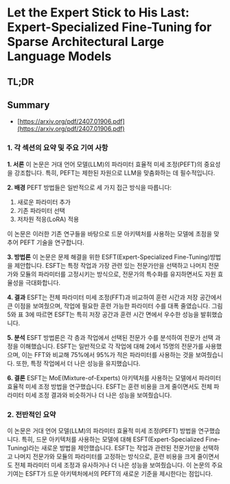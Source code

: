 # Let the Expert Stick to His Last: Expert-Specialized Fine-Tuning for Sparse Architectural Large Language Models
## TL;DR
## Summary
- [https://arxiv.org/pdf/2407.01906.pdf](https://arxiv.org/pdf/2407.01906.pdf)

### 1. 각 섹션의 요약 및 주요 기여 사항

**1. 서론**
이 논문은 거대 언어 모델(LLM)의 파라미터 효율적 미세 조정(PEFT)의 중요성을 강조합니다. 특히, PEFT는 제한된 자원으로 LLM을 맞춤화하는 데 필수적입니다.

**2. 배경**
PEFT 방법들은 일반적으로 세 가지 접근 방식을 따릅니다:
1. 새로운 파라미터 추가
2. 기존 파라미터 선택
3. 저차원 적응(LoRA) 적용

이 논문은 이러한 기존 연구들을 바탕으로 드문 아키텍처를 사용하는 모델에 초점을 맞추어 PEFT 기술을 연구합니다.

**3. 방법론**
이 논문은 문제 해결을 위한 ESFT(Expert-Specialized Fine-Tuning)방법을 제안합니다. ESFT는 특정 작업과 가장 관련 있는 전문가만을 선택하고 나머지 전문가와 모듈의 파라미터를 고정시키는 방식으로, 전문가의 특수화를 유지하면서도 자원 효율성을 극대화합니다.

**4. 결과**
ESFT는 전체 파라미터 미세 조정(FFT)과 비교하여 훈련 시간과 저장 공간에서 큰 이점을 보여줬으며, 작업에 필요한 훈련 가능한 파라미터 수를 대폭 줄였습니다. 그림 5와 표 3에 따르면 ESFT는 특히 저장 공간과 훈련 시간 면에서 우수한 성능을 발휘했습니다.

**5. 분석**
ESFT 방법론은 각 층과 작업에서 선택된 전문가 수를 분석하여 전문가 선택 과정을 이해했습니다. ESFT는 일반적으로 각 작업에 대해 2에서 15명의 전문가를 사용했으며, 이는 FFT와 비교해 75%에서 95%가 적은 파라미터를 사용하는 것을 보여줬습니다. 또한, 특정 작업에서 더 나은 성능을 유지했습니다.

**6. 결론**
ESFT는 MoE(Mixture-of-Experts) 아키텍처를 사용하는 모델에서 파라미터 효율적 미세 조정 방법을 연구했습니다. ESFT는 훈련 비용을 크게 줄이면서도 전체 파라미터 미세 조정 결과와 비슷하거나 더 나은 성능을 보여줬습니다.

### 2. 전반적인 요약

이 논문은 거대 언어 모델(LLM)의 파라미터 효율적 미세 조정(PEFT) 방법을 연구했습니다. 특히, 드문 아키텍처를 사용하는 모델에 대해 ESFT(Expert-Specialized Fine-Tuning)라는 새로운 방법을 제안했습니다. ESFT는 작업과 관련된 전문가만을 선택하고 나머지 전문가와 모듈의 파라미터를 고정하는 방식으로, 훈련 비용을 크게 줄이면서도 전체 파라미터 미세 조정과 유사하거나 더 나은 성능을 보여줬습니다. 이 논문의 주요 기여는 ESFT가 드문 아키텍처에서의 PEFT의 새로운 기준을 제시한다는 점입니다.